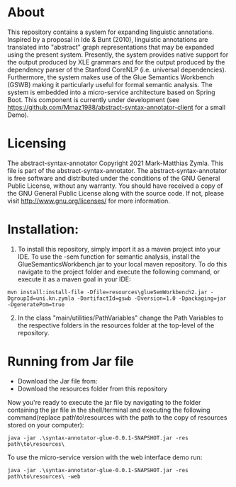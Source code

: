 # About

This repository contains a system for expanding linguistic annotations. Inspired by a proposal in Ide & Bunt (2010), linguistic annotations are translated into "abstract" graph representations that may be expanded using the present system. Presently, the system provides native support for the output produced by XLE grammars and for the output produced by the dependency parser of the Stanford CoreNLP (i.e. universal dependencies). Furthermore, the system makes use of the Glue Semantics Workbench (GSWB) making it particularly useful for formal semantic analysis. The system is embedded into a micro-service architecture based on Spring Boot. This component is currently under development (see https://github.com/Mmaz1988/abstract-syntax-annotator-client for a small Demo). 

# Licensing
The abstract-syntax-annotator
Copyright 2021 Mark-Matthias Zymla.
This file is part of the abstract-syntax-annotator.
The abstract-syntax-annotator is free software and distributed under the conditions of the GNU General Public License,
without any warranty.
You should have received a copy of the GNU General Public License along with the source code.
If not, please visit http://www.gnu.org/licenses/ for more information.

# Installation:
1. To install this repository, simply import it as a maven project into your IDE. To use the -sem function for semantic analysis, install the GlueSemanticsWorkbench.jar to your local maven repository. To do this navigate to the project folder and execute the following command, or execute it as a maven goal in your IDE:

```
mvn install:install-file -Dfile=resources\glueSemWorkbench2.jar -DgroupId=uni.kn.zymla -DartifactId=gswb -Dversion=1.0 -Dpackaging=jar -DgeneratePom=true
```

2. In the class "main/utilities/PathVariables" change the Path Variables to the respective folders in the resources folder at the top-level of the repository.

# Running from Jar file

- Download the Jar file from: 
- Download the resources folder from this repository

Now you're ready to execute the jar file by navigating to the folder containing the jar file in the shell/terminal and executing the following command(replace path\to\resources with the path to the copy of resources stored on your computer):
```
java -jar .\syntax-annotator-glue-0.0.1-SNAPSHOT.jar -res path\to\resources\
```

To use the micro-service version with the web interface demo run:

```
java -jar .\syntax-annotator-glue-0.0.1-SNAPSHOT.jar -res path\to\resources\ -web
```
